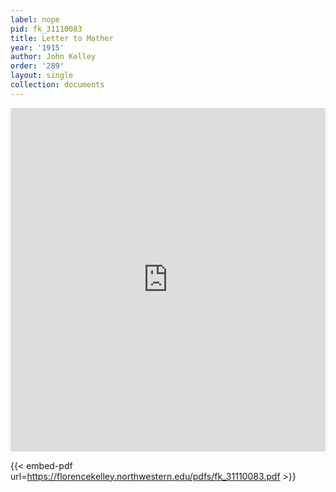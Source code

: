 ```yaml
---
label: nope
pid: fk_31110083
title: Letter to Mother
year: '1915'
author: John Kelley
order: '289'
layout: single
collection: documents
---
```

<iframe src="https://northwestern.app.box.com/embed/s/pzd2udqnoaq3gpnn9u4dfx2agk44qhu5?sortColumn=date&view=list" width="100%" height="550" frameborder="0" allowfullscreen webkitallowfullscreen msallowfullscreen></iframe>


{{< embed-pdf url=https://florencekelley.northwestern.edu/pdfs/fk_31110083.pdf >}}
